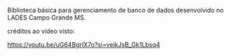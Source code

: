 Biblioteca básica para gerenciamento de banco de dados desenvolvido no LADES Campo Grande MS.

créditos ao video visto:

https://youtu.be/uG64BgrlX7o?si=veikJsB_Gk1Lbsq4
